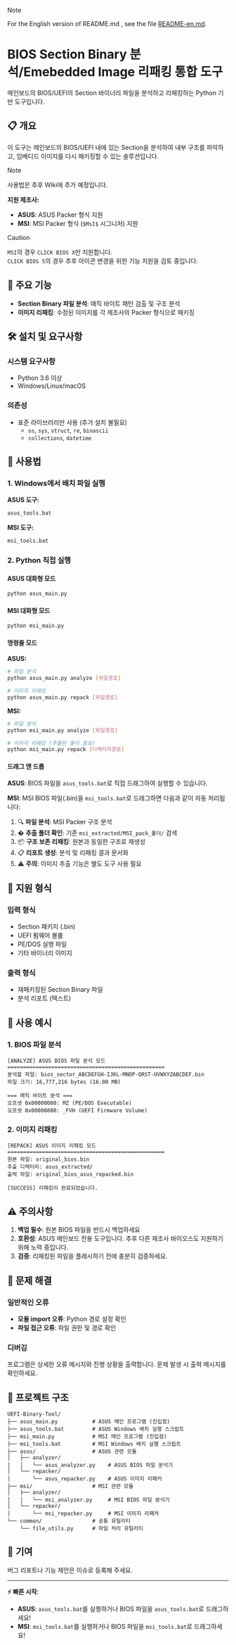 > [!NOTE]
> For the English version of README.md , see the file [README-en.md](https://github.com/MinePacu/UEFI-Binary-Tool/blob/main/README-en.md).

# BIOS Section Binary 분석/Emebedded Image 리패킹 통합 도구

메인보드의 BIOS/UEFI의 Section 바이너리 파일을 분석하고 리패킹하는 Python 기반 도구입니다.

## 📋 개요

이 도구는 메인보드의 BIOS/UEFI 내에 있는 Section을 분석하여 내부 구조를 파악하고, 임베디드 이미지를 다시 패키징할 수 있는 솔루션입니다.

> [!NOTE]
> 사용법은 추후 Wiki에 추가 예정입니다.

**지원 제조사:**
- **ASUS**: ASUS Packer 형식 지원
- **MSI**: MSI Packer 형식 (`$MsI$` 시그니처) 지원

> [!CAUTION]
> `MSI`의 경우 `CLICK BIOS X`만 지원합니다.<br>`CLICK BIOS 5`의 경우 추후 아이콘 변경을 위한 기능 지원을 검토 중입니다.

## 🚀 주요 기능

- **Section Binary 파일 분석**: 매직 바이트 패턴 검출 및 구조 분석
- **이미지 리패킹**: 수정된 이미지를 각 제조사의 Packer 형식으로 패키징

## 🛠️ 설치 및 요구사항

### 시스템 요구사항
- Python 3.6 이상
- Windows/Linux/macOS

### 의존성
- 표준 라이브러리만 사용 (추가 설치 불필요)
  - `os`, `sys`, `struct`, `re`, `binascii`
  - `collections`, `datetime`

## 🎯 사용법

### 1. Windows에서 배치 파일 실행

**ASUS 도구:**
```bash
asus_tools.bat
```

**MSI 도구:**
```bash
msi_tools.bat
```

### 2. Python 직접 실행

#### ASUS 대화형 모드
```bash
python asus_main.py
```

#### MSI 대화형 모드
```bash
python msi_main.py
```

#### 명령줄 모드

**ASUS:**
```bash
# 파일 분석
python asus_main.py analyze [파일경로]

# 이미지 리패킹
python asus_main.py repack [파일경로]
```

**MSI:**
```bash
# 파일 분석
python msi_main.py analyze [파일경로]

# 이미지 리패킹 (추출된 폴더 필요)
python msi_main.py repack [디렉터리경로]
```

#### 드래그 앤 드롭
**ASUS**: BIOS 파일을 `asus_tools.bat`로 직접 드래그하여 실행할 수 있습니다.

**MSI**: MSI BIOS 파일(.bin)을 `msi_tools.bat`로 드래그하면 다음과 같이 자동 처리됩니다:
1. 🔍 **파일 분석**: MSI Packer 구조 분석
2. � **추출 폴더 확인**: 기존 `msi_extracted/MSI_pack_폴더/` 검색
3. 📦 **구조 보존 리패킹**: 원본과 동일한 구조로 재생성
4. 📋 **리포트 생성**: 분석 및 리패킹 결과 문서화
5. ⚠️ **주의**: 이미지 추출 기능은 별도 도구 사용 필요

## 🔧 지원 형식

### 입력 형식
- Section 패키지 (.bin)
- UEFI 펌웨어 볼륨
- PE/DOS 실행 파일
- 기타 바이너리 이미지

### 출력 형식
- 재패키징된 Section Binary 파일
- 분석 리포트 (텍스트)

## 📝 사용 예시

### 1. BIOS 파일 분석
```
[ANALYZE] ASUS BIOS 파일 분석 모드
==================================================
분석할 파일: bios_sector_ABCDEFGH-IJKL-MNOP-QRST-UVWXYZABCDEF.bin
파일 크기: 16,777,216 bytes (16.00 MB)

=== 매직 바이트 분석 ===
오프셋 0x00000000: MZ (PE/DOS Executable)
오프셋 0x00000800: _FVH (UEFI Firmware Volume)
```

### 2. 이미지 리패킹
```
[REPACK] ASUS 이미지 리패킹 모드
==================================================
원본 파일: original_bios.bin
추출 디렉터리: asus_extracted/
출력 파일: original_bios_asus_repacked.bin

[SUCCESS] 리패킹이 완료되었습니다.
```

## ⚠️ 주의사항

1. **백업 필수**: 원본 BIOS 파일을 반드시 백업하세요
2. **호환성**: ASUS 메인보드 전용 도구입니다. 추후 다른 제조사 바이오스도 지원하기 위해 노력 중입니다.
3. **검증**: 리패킹된 파일을 플래시하기 전에 충분히 검증하세요.
## 🐛 문제 해결

### 일반적인 오류
- **모듈 import 오류**: Python 경로 설정 확인
- **파일 접근 오류**: 파일 권한 및 경로 확인

### 디버깅
프로그램은 상세한 오류 메시지와 진행 상황을 출력합니다. 문제 발생 시 출력 메시지를 확인하세요.

## 📁 프로젝트 구조

```
UEFI-Binary-Tool/
├── asus_main.py           # ASUS 메인 프로그램 (진입점)
├── asus_tools.bat         # ASUS Windows 배치 실행 스크립트
├── msi_main.py            # MSI 메인 프로그램 (진입점)
├── msi_tools.bat          # MSI Windows 배치 실행 스크립트
├── asus/                  # ASUS 관련 모듈
│   ├── analyzer/
│   │   └── asus_analyzer.py    # ASUS BIOS 파일 분석기
│   └── repacker/
│       └── asus_repacker.py    # ASUS 이미지 리패커
├── msi/                   # MSI 관련 모듈
│   ├── analyzer/
│   │   └── msi_analyzer.py     # MSI BIOS 파일 분석기
│   └── repacker/
│       └── msi_repacker.py     # MSI 이미지 리패커
└── common/                # 공통 유틸리티
    └── file_utils.py      # 파일 처리 유틸리티
```

## 🤝 기여

버그 리포트나 기능 제안은 이슈로 등록해 주세요.

---

**⚡ 빠른 시작**: 
- **ASUS**: `asus_tools.bat`를 실행하거나 BIOS 파일을 `asus_tools.bat`로 드래그하세요!
- **MSI**: `msi_tools.bat`를 실행하거나 BIOS 파일을 `msi_tools.bat`로 드래그하세요!
